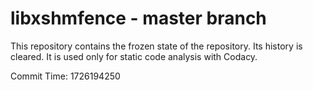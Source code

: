 # libxshmfence - master branch

This repository contains the frozen state of the repository.
Its history is cleared. It is used only for static code
analysis with Codacy.

Commit Time: 1726194250